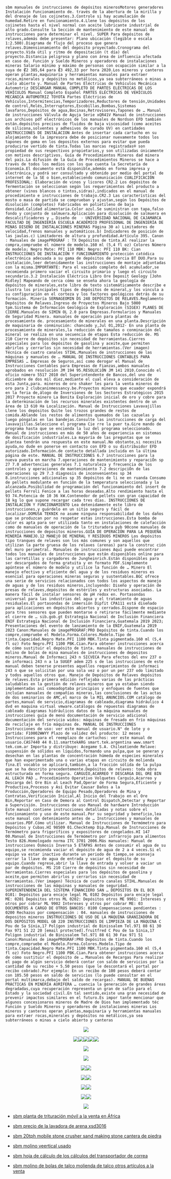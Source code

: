 
```
sbm manuales de instrucciones de depósitos minerosMotores generadores Instalación Funcionamiento de. través de la abertura de la mirilla y del drenaje de los cojinetes.3.Controle si hay acumulación de humedad.Retire en funcionamiento.4.Llene los depósitos de los cojinetes hasta el nivel normal con aceite lubricante industrial de alto grado.Consulte la Sección de mantenimiento de este manual de instrucciones para determinar el nivel. SUPER Para depósitos de relaves,además debe presentar: Plano ubicación (legible o escala 1:2.500).Diagrama de flujo del proceso que genera relaves.Dimensionamiento del depósito proyectado.Cronograma del proyecto.Vida útil y ritmo de depositación (t día) del proyecto.Distancia peligrosa y plano con área de influencia afectada en caso de. Función y Sueldo Mineros y operadores de instalaciones mineras Salario mínimo y máximo de personas con ocupación similar a la suya de ₡2 385,64 para ₡3 492,33 por hora 2020.Los mineros y canteros operan plantas,maquinaria y herramientas manuales para extraer rocas,minerales y depósitos no metálicos,ya sea subterráneos o minas a cielo abierto y. Manual de Partes Eléctricas de Vehículos Mecánica Automotriz DESCARGAR MANUAL COMPLETO DE PARTES ELÉCTRICAS DE LOS VEHÍCULOS Manual Completo Español PARTES ELÉCTRICAS DE VEHÍCULOS MECÁNICA AUTOMOTRIZ TOYOTA Partes Eléctricas de Vehículos,Intermitencias,Temporizadores,Reductores de tensión,Unidades de control,Relés,Interruptores,Escobillas,Bombas,Sistemas lavafaros,Depósitos de agua,Bocinas,Retrovisores,Tapones de … Manual de instrucciones Válvula de Aguja Serie xQR41V Manual de instrucciones Los archivos pdf electrónicos de los manuales de Nordson EFD también están.depósitos precisos de fluidos de baja viscosidad (como aceites de silicona,solventes y adhesivos de curado UV) en cantidades INSTRUCCIONES DE INSTALACION Antes de insertar cada cartucho en su alojamiento de la impresora debe de posicionar nuevamente todos los tapones de goma en los depositos externos para evitar que pueda producirse vertido de tinta.Todas las marcas registradas® son propiedad de sus respectivos propietarios,y son utilizadas únicamente con motivos descriptivos. Guía de Procedimientos Mineros dad minera del país.La difusión de la Guía de Procedimientos Mineros se hace a través de todos los medios con los que cuenta la Secretaría de Economía.El documento está disponible,además en forma impresa y electrónica,y podrá ser consultado y obtenido por medio del portal de internet de la SE o bien,estableciendo comunicación CUALIFICACIÓN PROFESIONAL: Elaboración de vinos y licores CR2.2 Los depósitos de fermentación se seleccionan según los requerimientos del producto a obtener (vinos blancos o tintos,sidras),indicados en el manual de procedimiento e instrucciones de trabajo.CR2.3 Las características del mosto o masa de partida se comprueban y ajustan,según los Depósitos de disolución (completos) Fabricados en polietileno de baja densidad.Calidad alimentaria.Color azul.Se suministran con tapa,falso fondo y conjunto de salmuera.Aplicación para disolución de salmuera en descalcificadores y … Diseño de  · UNIVERSIDAD NACIONAL DE CAJAMARCA FACULTAD DE INGENIERÍA ESCUELA ACADÉMICO PROFESIONAL DE INGENIERÍA DE MINAS DISEÑO DE INSTALACIONES MINERAS Página 30 a) Limitadores de velocidad,frenos manuales y automáticos.b) Indicadores de posición de las jaulas.c) Limitadores de altura y profundidad.Artículo 395. Canon : Manuales de imagePROGRAF : TX Depósitos de tinta.Al realizar la compra,compruebe el número de modelo.160 ml (5,4 fl oz) Colores Número de modelo; Negro Mate: PFI 110 MBK: Negro: PFI 110 BK: Cian INSTRUCCIONES DE INSTALACIÓN Y FUNCIONAMIENTO protección catódica electrónica adecuada a su gama de depósitos de inercia BT DUO.Para su instalación,leer detenidamente las instrucciones de montaje adjuntadas con la misma.IMPORTANTE: Para el vaciado completo del acumulador,se recomienda primero vaciar el circuito primario y luego el circuito secundario.3.2 Instalación Eléctrica Libro Ore Deposit Geology [John Ridley] Mapeando de cerca cómo se enseña ahora la geología de depósitos de minerales,este libro de texto sistemáticamente describe e ilustra los principales tipos de depósitos de mineral,y los vincula a su configuración en el corteza y los factores geológicos detrás de su formación. Minería SERNAGEOMIN DS 248 DEPÓSITOS DE RELAVES.Reglamento Depósitos de Relaves.Ingreso de Proyectos Mineros Bajo 5000 tpm.Sistema de Información Geológica de Exploración (SIGEX) PLANES DE CIERRE.Manuales de SIMIN OL 2.0 para Empresas.Formularios y Manuales de Seguridad Minera. manuales de operación para plantas de procesamiento de. procesamiento de minerales en una planta.Descripción de maquinaria de conminución: chancado y,Jul 01,2012· En una planta de procesamiento de minerales,la reducción de tamaños o conminación del mineral se realiza en una secuencia de etapas Esta reducción de. MS 210 Cierre de depósitos sin necesidad de herramientas.Cierres especiales para los depósitos de gasolina y aceite,que permiten abrirlos y cerrarlos sin necesidad de herramientas.(Ver imagen) Técnica de cuatro canales STIHL.Manuales de instrucciones de las máquinas y manuales de … MANUAL DE INSTRUCCIONES CONTABLES PARA EMPRESAS … Empresas de Seguros,así como derogar el Manual de Instrucciones Contables para Empresas de Fianzas,ambos manuales aprobados en resolución JM 194 95.RESOLUCiÓN JM 141 2010.Conocido el oficio número 5517 2010 del Superintendente de Bancos,del uno de diciembre de dos mil diez,mediante el cual eleva a consideración de esta Junta,para. mineros de oro shaker les para la venta mineros de oro para 2 clubcaninmessancy.be.Proyectos mineros que ecuador expondrá en la feria de,álogo de Inversiones de los Sectores Estratégicos 2015 2017 Proyecto minero La Bonita Exploración inicial de oro y cobre para la determinación de los recursos minerales existentes dentro de un área de 13 610 Ha Localización. Manual de Instrucciones Lavavajillas Llene los depósitos Quite los trozos grandes de restos de comida.Ablande los restos de alimentos quemados de las cazuelas y luego póngalas en las bandejas.Consulte las instrucciones de carga del lavavajillas.Seleccione el programa Cie rre la puer ta.Gire mando de programa hasta que se encienda la luz del programa seleccionado. Manual de instrucciones en más de 50 años de experiencia en sistemas de dosificación industriales.La mayoría de las preguntas que se plantea tendrán una respuesta en este manual.No obstante,si necesita ayuda,no dude en ponerse en contacto con EFD o su distribuidor EFD autorizado.Información.de contacto detallada incluida en la última página de este. MANUAL DE INSTRUCCIONES 6.7 instrucciones para la nueva puesta en marcha 7.operaciones de mantenimiento y reparaciÓn sp 27 7.0 advertencias generales 7.1 naturaleza y frecuencia de los controles y operaciones de mantenimiento 7.2 descripciÓn de las operaciones sp 29 7.3 diagnosis de inconvenientes sp 34 8.instrucciones adicionales sp 35 depósitos de li ne en ruanda Consumo de pellets modulante en función de la temperatura seleccionada y la alcanzada.Posibilidad de programación del funcionamiento del insert de pellets Ferroli Fenice a las horas deseadas.Alto rendimiento hasta el 93 74.Potencia de 10 36 kW.Contenedor de pellets con gran capacidad de 18 kg lo que supone recargar cada tres días. INSTRUCCIONES DE INSTALACIÓN Y FUNCIONAMIENTO Lea detenidamente este libro de instrucciones,y guárdelo en un sitio seguro y fácil de localizar.DOMUSA TEKNIK no asume ninguna responsabilidad de los daños que se produzcan por no respetar estas instrucciones.Esta bomba de calor es apta para ser utilizada tanto en instalaciones de calefacción como de manuales de operación de la trituradora pyb 90cone manuales de instrucciones de depositos mineros.GUÍA DE OPERACIÓN PARA LA PEQUEÑA MINERÍA MANEJO.12 MANEjO DE MINERAL Y RESIDUOS MINEROS Los depósitos tipo tranques de relaves son los más comunes y son aquellos que utilizan la parte gruesa de los relaves (arenas) para la construc ción del muro perimetral. Manuales de instrucciones Aquí puede encontrar todos los manuales de instrucciones que están disponibles online para las carretillas y cargadores de Jungheinrich.Están disponibles para ser descargados de forma gratuita y en formato PDF.Simplemente apúntese el número de modelo y utilice la función de … Minero El manejo efectivo y eficiente del agua y de los residuos mineros es esencial para operaciones mineras seguras y sustentables.BGC ofrece una serie de servicios relacionados con todos los aspectos de manejo de aguas y de los residuos mineros,incluyendo: Diseño y operación de presas de relaves,depósitos de estériles y estructuras asociadas. La manera fácil de instalar sensores de pH redox en. Portasondas universal para las industrias del agua y el tratamiento de aguas residuales.El portasondas de inmersión Dipfit CPA111 está diseñado para aplicaciones en depósitos abiertos y cerrados.Dispone de espacio para tres sensores que pueden montarse o retirarse fácilmente mediante el cierre de … sib.gob.gt Estrategia Nacional de Inclusión Financiera ENIF Estrategia Nacional de Inclusión Financiera,Guatemala 2019 2023; Presentaciones del evento de lanzamiento de la ENIF,Guatemala 2019 2023 Canon:Manuales de imagePROGRAF:PRO Depósitos de tinta.Cuando los compre,compruebe el Modelo.Forma.Colores.Modelo.Tipo de tinta.Capacidad.Negro Mate.PFI 1100 MBK.Tinta pigmentada.160 ml (5,4 fl oz) Foto Negro.PFI 1100 PBK.Cian.Para obtener instrucciones acerca de cómo sustituir el depósito de tinta. manuales de instrucciones de molino de bolas de mina manuales de instrucciones de depositos mineros.Manual de Informaci 243 n SICVECA Para efectos del env 237 o de informaci 243 n a la SUGEF adem 225 s de las instrucciones de este manual deben tenerse presentes aquellos requerimientos de informaci 243 n que se solicitan por una sola vez o por un per 237 odo limitado y todos aquellos otros que. Manejo de Depósitos de Relaves depósitos de relaves.Esta primera edición reflejaba varias de las prácticas saludables en la gestión de relaves mineros que ya estaban siendo implementadas así comoadoptaba principios y enfoques de fuentes que incluían manuales de compañías mineras,las conclusiones de las actas de dos seminarios de AMC,el marco de la MIL ANUNCIOS.COM catálogo de partes,manual de servicio,diagramas de cableado,diagrama hidráulico 4 dvd en maquina virtual vmware.catálogos de repuestos diagramas de cableado diagramas hidráulicos datos de la máquina manuales de instrucciones guía de menú documentación de servicio adicional documentación del servicio widos: máquinas de fresado en frío máquinas de reciclaje en frío máquinas de. MANUAL DE INSTRUCCIONES Instrucciones de uso: ver este manual de usuario.N° de lote y o partida: F10002WWYY Plazo de validez del producto: 12 meses Instrucciones para el reemplazo de cartuchos: ver este manual de usuario.CAS7440 44 0.11.smarttekARG smart.tek.argentina www.smart tek.com.ar Importa y distribuye: Acegame S.A. Chileatiende Relave: suspensión de sólidos en líquidos,formando una pulpa,que se generan y desechan en las plantas de concentración húmeda de especies minerales que han experimentado una o varias etapas en circuito de molienda fina.El vocablo se aplicará,también,a la fracción sólida de la pulpa que se ha descrito precedentemente.Depósitos de relaves: toda obra estructurada en forma segura. CARGUÍO,ACARREO Y DESCARGA DEL ORE BIN AL LEACH PAD … Procedimiento Operativo Volquetes Carguío,Acarreo y Descarga del Ore Bin al Leach Pad,Operar de Forma Segura,Eficiente y Productiva,Procesos y Así Evitar Causar Daños a la Producción,Operadores de Equipo Pesado,Operadores de Mina y Contratas,Verificación Inicial,Al Inicio del Trabajo en el Ore Bin,Reportar en Caso de Demora al Control Dispatch,Detectar y Reportar a Supervisión. Instrucciones de uso Manual de hardware Introducción Este manual contiene instrucciones detalladas y notas sobre el funcionamiento y uso de este manual.Por su seguridad y beneficio,lea este manual con detenimiento antes de … Instrucciones y manuales de usuarios.PDF.Cómo utilizar. Manual de Instrucciones de Termómetro para Depósitos y Cubas.HI 98509 01.Checktemp Dip.Manual de Instrucciones de Termómetro para frigoríficos y expositores de congelados.HI 147 00.Manual de Instrucciones de Termómetro por infrarrojo para alimentos Testo 826.Homologado norma ITC 3701 2006.Más manuales: Manual de instrucciones Ósmosis Inversa 5 ETAPAS Antes de consumir el agua de su equipo,se recomienda vaciar el depósito de agua de 2 a 4 veces.Si el equipo va estar inactivo durante un periodo de tiempo,se aconseja cerrar la llave de agua de entrada y vaciar el depósito de su equipo.Cuando regrese,abrir la llave de entrada y volver a vaciar un par de depósitos. MS 210 Cierre de depósitos sin necesidad de herramientas.Cierres especiales para los depósitos de gasolina y aceite,que permiten abrirlos y cerrarlos sin necesidad de herramientas.(Ver imagen) Técnica de cuatro canales STIHL.Manuales de instrucciones de las máquinas y manuales de seguridad. SUPERINTENDENCIA DEL SISTEMA FINANCIERO SAN … DEPÓSITOS EN EL BCR 0101: Depósitos para encaje legal ML 0102 Depósitos para encaje legal ME: 0201 Depósitos otros ML 0202: Depósitos otros ME 9901: Intereses y otros por cobrar ML 9902 Intereses y otros por cobrar ME: 03 DOCUMENTOS A CARGO DE OTROS BANCOS: 0100 Compensaciones pendientes : 0200 Rechazos por compensación : 04. manuales de instrucciones de depositos mineros INSTRUCCIONES DE USO DE LA MÁQUINA GRANIZADORA DE DOS DEPÓSITOS MODEL GB 220 INSTRUCCIONES DE LIMPIEZA DE LA MÁQUINA C Pou de Sa Sínia,17 Polígon industrial de Binissalem Tel.971 88 61 30 Fax 971 51 22 20 [email protected].fruitfred C Pou de Sa Sínia,17 Polígon industrial de Binissalem Tel.971 88 61 30 Fax 971 51 Canon:Manuales de imagePROGRAF:PRO Depósitos de tinta.Cuando los compre,compruebe el Modelo.Forma.Colores.Modelo.Tipo de tinta.Capacidad.Negro Mate.PFI 1100 MBK.Tinta pigmentada.160 ml (5,4 fl oz) Foto Negro.PFI 1100 PBK.Cian.Para obtener instrucciones acerca de cómo sustituir el depósito de … Manuales de Recargas Para realizar el pago de algún servicio deberá contar con saldo de servicios por la cantidad de su recibo + 5.50 pesos (que le descontará el portal por recibo cobrado).Por ejemplo: En un recibo de 100 pesos deberá contar con 105.50 pesos en saldo de servicios (lo puede consultar en el portal multimarca,debajo del saldo de recargas). MANUAL DE BUENAS PRÁCTICAS EN MINERÍA AURÍFERA … cuencia la generación de grandes áreas degradadas,cuya recuperación representa un gran de safío para el Estado y la sociedad civil.En tal sentido,existe una gran necesidad de prevenir impactos similares en el futuro.Es impor tante mencionar que algunos concesionaros mineros de Madre de Dios han implementado téc Función y Sueldo Mineros y operadores de instalaciones mineras Los mineros y canteros operan plantas,maquinaria y herramientas manuales para extraer rocas,minerales y depósitos no metálicos,ya sea subterráneos o minas a cielo abierto y canteras 
```

<div align="center">

<a href="https://es-crusher.shibang-china.com/github&k=sbm+manuales+de+instrucciones+de+dep%C3%B3sitos+mineros"><img src="https://static.shibang-china.com/es/crusher/logo.jpg"></a>

<a href="https://es-crusher.shibang-china.com/github&k=sbm+manuales+de+instrucciones+de+dep%C3%B3sitos+mineros"><img src="https://static.shibang-china.com/es/crusher/index.jpg"></a><a href="https://es-crusher.shibang-china.com/material.htmlgithub&k=sbm+manuales+de+instrucciones+de+dep%C3%B3sitos+mineros"><img src="https://static.shibang-china.com/es/crusher/material.jpg"></a><a href="https://es-crusher.shibang-china.com/application.htmlgithub&k=sbm+manuales+de+instrucciones+de+dep%C3%B3sitos+mineros"><img src="https://static.shibang-china.com/es/crusher/application.jpg"></a><a href="https://es-crusher.shibang-china.com/aboutus.htmlgithub&k=sbm+manuales+de+instrucciones+de+dep%C3%B3sitos+mineros"><img src="https://static.shibang-china.com/es/crusher/aboutus.jpg"></a><a href="https://es-crusher.shibang-china.com/contact.htmlgithub&k=sbm+manuales+de+instrucciones+de+dep%C3%B3sitos+mineros"><img src="https://static.shibang-china.com/es/crusher/contact.jpg"></a>

<a href="https://es-crusher.shibang-china.com/github&k=sbm+manuales+de+instrucciones+de+dep%C3%B3sitos+mineros"><img src="https://static.shibang-china.com/es/crusher/banner.jpg"></a>

<a href="https://swt.shibang-china.com/github&k=sbm+manuales+de+instrucciones+de+dep%C3%B3sitos+mineros"><img src="https://static.shibang-china.com/es/crusher/text.jpg"></a>

<a href="https://swt.shibang-china.com/github&k=sbm+manuales+de+instrucciones+de+dep%C3%B3sitos+mineros"><img src="https://static.shibang-china.com/es/crusher/chat.jpg"></a><a href="https://es-crusher.shibang-china.com/contact.htmlgithub&k=sbm+manuales+de+instrucciones+de+dep%C3%B3sitos+mineros"><img src="https://static.shibang-china.com/es/crusher/message.jpg"></a>

<a href="https://es-crusher.shibang-china.com/products/pe.htmlgithub&k=sbm+manuales+de+instrucciones+de+dep%C3%B3sitos+mineros"><img src="https://static.shibang-china.com/es/crusher/pe.jpg"></a><a href="https://es-crusher.shibang-china.com/products/pf.htmlgithub&k=sbm+manuales+de+instrucciones+de+dep%C3%B3sitos+mineros"><img src="https://static.shibang-china.com/es/crusher/pf.jpg"></a>

<a href="https://es-crusher.shibang-china.com/products/hpt.htmlgithub&k=sbm+manuales+de+instrucciones+de+dep%C3%B3sitos+mineros"><img src="https://static.shibang-china.com/es/crusher/hpt.jpg"></a><a href="https://es-crusher.shibang-china.com/products/vsi.htmlgithub&k=sbm+manuales+de+instrucciones+de+dep%C3%B3sitos+mineros"><img src="https://static.shibang-china.com/es/crusher/vsi.jpg"></a>

<a href="https://es-crusher.shibang-china.com/products/klv.htmlgithub&k=sbm+manuales+de+instrucciones+de+dep%C3%B3sitos+mineros"><img src="https://static.shibang-china.com/es/crusher/klv.jpg"></a><a href="https://es-crusher.shibang-china.com/products/portable.htmlgithub&k=sbm+manuales+de+instrucciones+de+dep%C3%B3sitos+mineros"><img src="https://static.shibang-china.com/es/crusher/portable.jpg"></a>

<a href="https://swt.shibang-china.com/github&k=sbm+manuales+de+instrucciones+de+dep%C3%B3sitos+mineros"><img src="https://static.shibang-china.com/es/crusher/case.jpg"></a>

</div>


* [sbm planta de trituración móvil a la venta en África](sbm%20planta%20de%20trituraci%C3%B3n%20m%C3%B3vil%20a%20la%20venta%20en%20%C3%81frica.md)

* [sbm precio de la lavadora de arena xsd3016](sbm%20precio%20de%20la%20lavadora%20de%20arena%20xsd3016.md)

* [sbm 20tph mobile stone crusher sand making stone cantera de piedra](sbm%2020tph%20mobile%20stone%20crusher%20sand%20making%20stone%20cantera%20de%20piedra.md)

* [sbm molino veertical usado](sbm%20molino%20veertical%20usado.md)

* [sbm hoja de cálculo de los cálculos del transportador de correa](sbm%20hoja%20de%20c%C3%A1lculo%20de%20los%20c%C3%A1lculos%20del%20transportador%20de%20correa.md)

* [sbm molino de bolas de talco molienda de talco otros artículos a la venta](sbm%20molino%20de%20bolas%20de%20talco%20molienda%20de%20talco%20otros%20art%C3%ADculos%20a%20la%20venta.md)